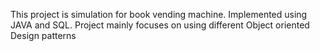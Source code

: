 This project is simulation for book vending machine. 
Implemented using JAVA and SQL.
Project mainly focuses on using different Object oriented Design patterns
